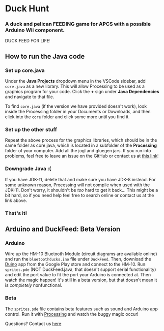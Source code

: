 # Duck Hunt 
### A duck and pelican FEEDING game for APCS with a possible Arduino Wii component. 

DUCK FEED FOR LIFE!

## How to run the Java code

### Set up core.java
Under the **Java Projects** dropdown menu in the VSCode sidebar, add `core.java` as a new library. This will allow Processing to be used as a graphics program for your code. Click the **+** sign under **Java Dependencies** and navigate to that file.

To find `core.java` (if the version we have provided doesn't work), look inside the Processing folder in your Documents or Downloads, and then click into the `core` folder and click some more until you find it.

### Set up the other stuff
Repeat the above process for the graphics libraries, which should be in the same folder as core.java, which is located in a subfolder of the **Processing** folder of your computer. Add all the jogl and gluegen jars. If you run into problems, feel free to leave an issue on the GitHub or contact us at [this link](mailto:apawate739@student.fuhsd.org)!

### Downgrade Java :(
If you have JDK-11, delete that and make sure you have JDK-8 instead. For some unknown reason, Processing will not compile when used with the JDK-11. Don't worry, it shouldn't be _too_ hard to get it back... This might be a bit hard, so if you need help feel free to search online or contact us at the link above.

### That's it!

## Arduino and DuckFeed: Beta Version

### Arduino
Wire up the HM-10 Bluetooth Module (circuit diagrams are available online) and run the `bluetoothducks.ino` file under `DuckFeed`. Then, download the [Duino](https://github.com/davebaraka/duino) app from the Google Play store and connect to the HM-10. Run `sprites.pde` (NOT DuckFeed.java, that doesn't support serial functionality) and edit the port value to fit the port your Arduino is connected at. Then watch the magic happen! It's still in a beta version, but that doesn't mean it is _completely_ nonfunctional.

### Beta
The `sprites.pde` file contains beta features such as sound and Arduino app control. Run it with [Processing](processing.org) and watch the buggy magic occur!

Questions? Contact us [here](mailto:apawate739@student.fuhsd.org)
